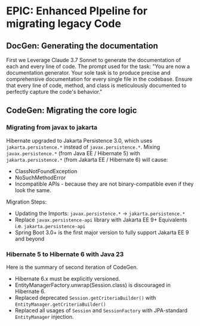 # EPIC: Enhanced PIpeline for migrating legacy Code
## DocGen: Generating the documentation
First we Leverage Claude 3.7 Sonnet to generate the documentation of each and every line of code. The prompt used for the task: "You are now a documentation generator. Your sole task is to produce precise and comprehensive documentation for every single file in the codebase. Ensure that every line of code, method, and class is meticulously documented to perfectly capture the code's behavior."

## CodeGen: Migrating the core logic
### Migrating from javax to jakarta
Hibernate upgraded to Jakarta Persistence 3.0, which uses `jakarta.persistence.*` instead of `javax.persistence.*`.
Mixing `javax.persistence.*` (from Java EE / Hibernate 5) with `jakarta.persistence.*` (from Jakarta EE / Hibernate 6) will cause:
- ClassNotFoundException
- NoSuchMethodError
- Incompatible APIs - because they are not binary-compatible even if they look the same.

Migration Steps:
- Updating the Imports: `javax.persistence.*` -> `jakarta.persistence.*`
- Replace `javax.persistence-api` library with Jakarta EE 9+ Equivalents i.e. `jakarta.persistence-api`
- Spring Boot 3.0+ is the first major version to fully support Jakarta EE 9 and beyond


### Hibernate 5 to Hibernate 6 with Java 23
Here is the summary of second iteration of CodeGen. 

- Hibernate 6.x must be explicitly versioned.
- EntityManagerFactory.unwrap(Session.class) is discouraged in Hibernate 6.
- Replaced deprecated `Session.getCriteriaBuilder()` with `EntityManager.getCriteriaBuilder()`
- Replaced all usages of `Session` and `SessionFactory` with JPA-standard `EntityManager` injection.